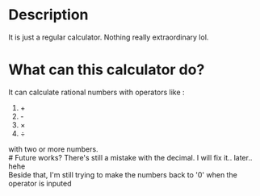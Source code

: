 # Description
It is just a regular calculator. Nothing really extraordinary lol.
# What can this calculator do?
It can calculate rational numbers with operators like :
<ol>
  <li>+</li>
  <li>-</li>
  <li>×</li>
  <li>÷</li>
</ol>
with two or more numbers.<br>
# Future works?
There's still a mistake with the decimal. I will fix it.. later.. hehe<br>
Beside that, I'm still trying to make the numbers back to '0' when the operator is inputed<br>
